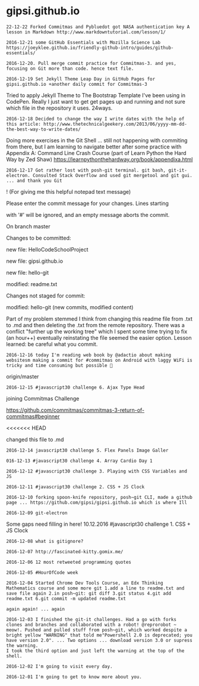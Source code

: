 # gipsi.github.io



    22-12-22 Forked Commitmas and Pybluedot got NASA authentication key A lesson in Markdown http://www.markdowntutorial.com/lesson/1/

    2016-12-21 some GitHub Essentials with Mozilla Science Lab https://joeyklee.github.io/friendly-github-intro/guides/github-essentials/

    2016-12-20. Pull merge commit practice for Commitmas-3. and yes, focusing on Git more than code. hence text file.

    2016-12-19 Set Jekyll Theme Leap Day in GitHub Pages for gipsi.github.io +another daily commit for Commitmas-3

Tried to apply Jekyll Theme to The Bootstrap Template I've been using in CodePen. Really I just want to get get pages up and running and not sure which file in the repository it uses. 24ways.

    2016-12-18 Decided to change the way I write dates with the help of this article: http://www.thetechnicalgeekery.com/2013/06/yyyy-mm-dd-the-best-way-to-write-dates/

Doing more exercises in the Git Shell ... still not happening with commiting from there, but I am learning to navigate better after some practice with Appendix A: Command Line Crash Course (part of Learn Python the Hard Way by Zed Shaw) https://learnpythonthehardway.org/book/appendixa.html

    2016-12-17 Got rather lost with posh-git terminal. git bash, git-it-electron. Consulted Stack Overflow and used git mergetool and git gui. ... and thank you Git

! (For giving me this helpful notepad text message)

Please enter the commit message for your changes. Lines starting

with '#' will be ignored, and an empty message aborts the commit.

On branch master

Changes to be committed:

new file: HelloCodeSchoolProject

new file: gipsi.github.io

new file: hello-git

modified: readme.txt

Changes not staged for commit:

modified: hello-git (new commits, modified content)

Part of my problem stemmed I think from changing this readme file from .txt to .md and then deleting the .txt from the remote repository. There was a conflict "further up the working tree" which I spent some time trying to fix (an hour++) eventually reinstating the file seemed the easier option. Lesson learned: be careful what you commit.

    2016-12-16 today I'm reading web book by @adactio about making websitesm making a commit for #commitmas on Android with laggy WiFi is tricky and time consuming but possible 🙆

origin/master

    2016-12-15 #javascript30 challenge 6. Ajax Type Head

joining Commitmas Challenge

https://github.com/commitmas/commitmas-3-return-of-commitmas#beginner

<<<<<<< HEAD

changed this file to .md

    2016-12-14 javascript30 challenge 5. Flex Panels Image Galler

    016-12-13 #javascript30 challenge 4. Array Cardio Day 1

    2016-12-12 #javascript30 challenge 3. Playing with CSS Variables and JS

    2016-12-11 #javascript30 challenge 2. CSS + JS Clock

    2016-12-10 forking spoon-knife repository, posh~git CLI, made a github page ... https://github.com/gipsi/gipsi.github.io which is where Ill

    2016-12-09 git-electron

Some gaps need filling in here! 10.12.2016 #javascript30 challenge 1. CSS + JS Clock

    2016-12-08 what is gitignore?

    2016-12-07 http://fascinated-kitty.gomix.me/

    2016-12-06 12 most retweeted programming quotes

    2016-12-05 #HourOfCode week

    2016-12-04 Started Chrome Dev Tools Course, an Edx Thinking Mathematics course and some more git 1.add a line to readme.txt and save file again 2.in posh~git: git diff 3.git status 4.git add readme.txt 6.git commit -m updated readme.txt

    again again! ... again

    2016-12-03 I finished the git-it challenges. Had a go with forks clones and branches and collaborated with a robot! @reprorobot ~ meow!. Pushed and pulled stuff from posh~git, which worked despite a bright yellow "WARNING" that told me"Powershell 2.0 is deprecated; you have version 2.0". ... Two options ... download version 3.0 or supress the warning.
    I took the third option and just left the warning at the top of the shell.

    2016-12-02 I'm going to visit every day.

    2016-12-01 I'm going to get to know more about you.






